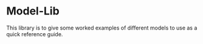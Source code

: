 # Model-Lib

This library is to give some worked examples of different models to use as a quick reference guide.
